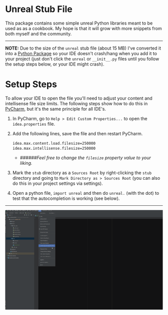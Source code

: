 
Unreal Stub File
================================

This package contains some simple unreal Python libraries meant to be used as as a cookbook. My hope is that it will grow with more snippets from both myself and the community.

---

**NOTE:** Due to the size of the `unreal` stub file (about 15 MB) I've converted it into a 
[Python Package](https://docs.python.org/3/tutorial/modules.html#packages) 
so your IDE doesn't crash/hang when you add it to your project 
(just don't click the `unreal` or `__init__.py` files until you follow the setup steps below, or your IDE might crash).

# Setup Steps
To allow your IDE to open the file you'll need to adjust your content and intellisense file size limits. 
The following steps show how to do this in [PyCharm](https://www.jetbrains.com/pycharm),
but it's the same principle for all IDE's.
1. In PyCharm, go to `Help > Edit Custom Properties...` to open the `idea.properties` file. 
2. Add the following lines, save the file and then restart PyCharm.
   ```
   idea.max.content.load.filesize=250000 
   idea.max.intellisense.filesize=250000
   ```
   - ######*Feel free to change the `filesize` property value to your liking.*
2. Mark the `stub` directory as a `Sources Root` by right-clicking the `stub` directory and going to `Mark Directory as > Sources Root`
   (you can also do this in your project settings via settings).
   
3. Open a python file, `import unreal` and then do `unreal.` (with the dot) to test that the autocompletion is working (see below).
--- 

![Unreal Stub Demo GIF](resources/images/unreal-stub-demo.gif)
